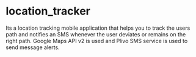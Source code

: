 # location_tracker
Its a location tracking mobile application that helps you to track the users path and notifies an SMS whenever the user deviates or remains on the right path. Google Maps API v2 is used and Plivo SMS service is used to send message alerts.
